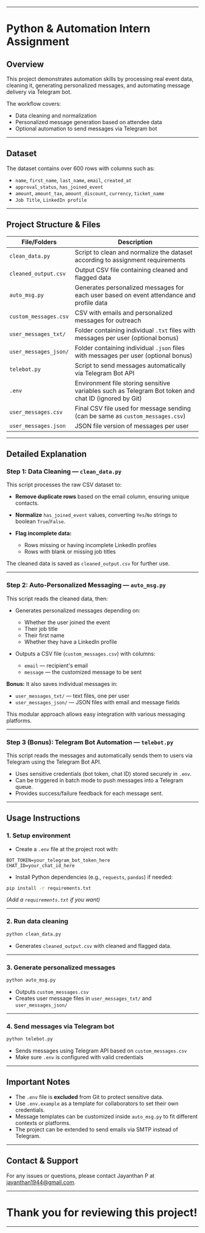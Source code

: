 
---

# Python & Automation Intern Assignment

## Overview

This project demonstrates automation skills by processing real event data, cleaning it, generating personalized messages, and automating message delivery via Telegram bot.

The workflow covers:

* Data cleaning and normalization
* Personalized message generation based on attendee data
* Optional automation to send messages via Telegram bot

---

## Dataset

The dataset contains over 600 rows with columns such as:

* `name`, `first_name`, `last_name`, `email`, `created_at`
* `approval_status`, `has_joined_event`
* `amount`, `amount_tax`, `amount_discount`, `currency`, `ticket_name`
* `Job Title`, `LinkedIn profile`

---

## Project Structure & Files

| File/Folders          | Description                                                                                          |
| --------------------- | ---------------------------------------------------------------------------------------------------- |
| `clean_data.py`       | Script to clean and normalize the dataset according to assignment requirements                       |
| `cleaned_output.csv`  | Output CSV file containing cleaned and flagged data                                                  |
| `auto_msg.py`         | Generates personalized messages for each user based on event attendance and profile data             |
| `custom_messages.csv` | CSV with emails and personalized messages for outreach                                               |
| `user_messages_txt/`  | Folder containing individual `.txt` files with messages per user (optional bonus)                    |
| `user_messages_json/` | Folder containing individual `.json` files with messages per user (optional bonus)                   |
| `telebot.py`          | Script to send messages automatically via Telegram Bot API                                           |
| `.env`                | Environment file storing sensitive variables such as Telegram Bot token and chat ID (ignored by Git) |
| `user_messages.csv`   | Final CSV file used for message sending (can be same as `custom_messages.csv`)                       |
| `user_messages.json`  | JSON file version of messages per user                                                               |

---

## Detailed Explanation

### Step 1: Data Cleaning — `clean_data.py`

This script processes the raw CSV dataset to:

* **Remove duplicate rows** based on the email column, ensuring unique contacts.
* **Normalize** `has_joined_event` values, converting `Yes`/`No` strings to boolean `True`/`False`.
* **Flag incomplete data:**

  * Rows missing or having incomplete LinkedIn profiles
  * Rows with blank or missing job titles

The cleaned data is saved as `cleaned_output.csv` for further use.

---

### Step 2: Auto-Personalized Messaging — `auto_msg.py`

This script reads the cleaned data, then:

* Generates personalized messages depending on:

  * Whether the user joined the event
  * Their job title
  * Their first name
  * Whether they have a LinkedIn profile
* Outputs a CSV file (`custom_messages.csv`) with columns:

  * `email` — recipient's email
  * `message` — the customized message to be sent

**Bonus:** It also saves individual messages in:

* `user_messages_txt/` — text files, one per user
* `user_messages_json/` — JSON files with email and message fields

This modular approach allows easy integration with various messaging platforms.

---

### Step 3 (Bonus): Telegram Bot Automation — `telebot.py`

This script reads the messages and automatically sends them to users via Telegram using the Telegram Bot API.

* Uses sensitive credentials (bot token, chat ID) stored securely in `.env`.
* Can be triggered in batch mode to push messages into a Telegram queue.
* Provides success/failure feedback for each message sent.

---

## Usage Instructions

### 1. Setup environment

* Create a `.env` file at the project root with:

```
BOT_TOKEN=your_telegram_bot_token_here
CHAT_ID=your_chat_id_here
```

* Install Python dependencies (e.g., `requests`, `pandas`) if needed:

```bash
pip install -r requirements.txt
```

*(Add a `requirements.txt` if you want)*

---

### 2. Run data cleaning

```bash
python clean_data.py
```

* Generates `cleaned_output.csv` with cleaned and flagged data.

---

### 3. Generate personalized messages

```bash
python auto_msg.py
```

* Outputs `custom_messages.csv`
* Creates user message files in `user_messages_txt/` and `user_messages_json/`

---

### 4. Send messages via Telegram bot

```bash
python telebot.py
```

* Sends messages using Telegram API based on `custom_messages.csv`
* Make sure `.env` is configured with valid credentials

---

## Important Notes

* The `.env` file is **excluded** from Git to protect sensitive data.
* Use `.env.example` as a template for collaborators to set their own credentials.
* Message templates can be customized inside `auto_msg.py` to fit different contexts or platforms.
* The project can be extended to send emails via SMTP instead of Telegram.

---

## Contact & Support

For any issues or questions, please contact Jayanthan P  at jayanthan1944@gmail.com.

---

# Thank you for reviewing this project!

---


